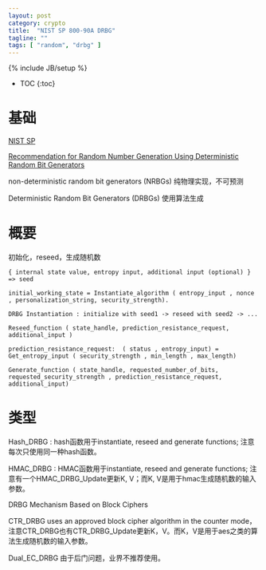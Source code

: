 ```yaml
---
layout: post
category: crypto
title:  "NIST SP 800-90A DRBG"
tagline: ""
tags: [ "random", "drbg" ] 
---
```

{% include JB/setup %}

* TOC
{:toc}

# 基础

[NIST SP](https://csrc.nist.gov/publications/sp)

[Recommendation for Random Number Generation Using Deterministic Random Bit Generators](https://nvlpubs.nist.gov/nistpubs/SpecialPublications/NIST.SP.800-90Ar1.pdf)

non-deterministic random bit generators (NRBGs)  纯物理实现，不可预测

Deterministic Random Bit Generators (DRBGs) 使用算法生成

# 概要

初始化，reseed，生成随机数

    { internal state value, entropy input, additional input (optional) } => seed

    initial_working_state = Instantiate_algorithm ( entropy_input , nonce , personalization_string, security_strength).
    
    DRBG Instantiation : initialize with seed1 -> reseed with seed2 -> ...

    Reseed_function ( state_handle, prediction_resistance_request, additional_input )

    prediction_resistance_request:  ( status , entropy_input) = Get_entropy_input ( security_strength , min_length , max_length)

    Generate_function ( state_handle, requested_number_of_bits, requested_security_strength , prediction_resistance_request, additional_input)

# 类型

Hash_DRBG : hash函数用于instantiate, reseed and generate functions; 注意每次只使用同一种hash函数。

HMAC_DRBG : HMAC函数用于instantiate, reseed and generate functions; 注意有一个HMAC_DRBG_Update更新K, V；而K, V是用于hmac生成随机数的输入参数。

DRBG Mechanism Based on Block Ciphers

CTR_DRBG  uses an approved block cipher algorithm in the counter mode，注意CTR_DRBG也有CTR_DRBG_Update更新K，V。而K，V是用于aes之类的算法生成随机数的输入参数。

Dual_EC_DRBG 由于后门问题，业界不推荐使用。
